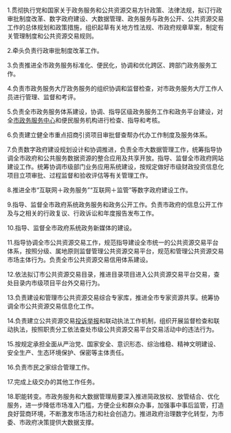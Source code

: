 1.贯彻执行党和国家关于政务服务和公共资源交易方针政策、法律法规，拟订行政审批制度改革、数字政府建设、大数据管理、政务服务与政务公开、公共资源交易工作的总体规划和政策措施，组织起草有关地方性法规、市政府规章草案，制定有关管理制度和公共资源交易规则。

2.牵头负责行政审批制度改革工作。

3.负责推进全市政务服务标准化、便民化，协调和优化跨区、跨部门政务服务工作。

4.负责市政务服务大厅政务服务的组织协调和监督检查，对市政务服务大厅工作人员进行管理、监督和考评。

5.负责全市政务服务体系建设，协调、指导区级政务服务工作和政务平台建设，对全[市政务服务中心](https://baike.baidu.com/item/市政务服务中心/16515178?fromModule=lemma_inlink)和便民服务机构进行检查、指导和考核。

6.负责建立健全市重点招商引资项目审批督查帮办代办工作制度及服务体系。

7.负责数字政府建设规划设计和协调推进，负责全市大数据管理工作，统筹指导协调全市政府和公共服务数据资源的整合应用及共享开放。指导、监督全市政府网站建设工作。统筹协调市级部门业务应用系统建设，按规定做好市级财政投资信息化项目立项审批、过程监督和验收评估等有关管理工作。

8.推进全市“互联网＋政务服务”“互联网＋监管”等数字政府建设工作。

9.指导、监督全市政府系统政务服务和政务公开工作。负责市政府的信息公开工作及与之相关的行政复议、行政诉讼和年度报告发布工作。

10.指导、监督全市政府系统政务新媒体的建设。

11.指导协调全市公共资源交易工作，规范指导建设全市统一的公共资源交易平台体系，按照分级、属地原则监督管理公共资源交易平台，规范和管理公共资源交易市场主体行为。负责全市公共资源交易信用体系建设。

12.依法拟订市公共资源交易目录，推进目录项目进入公共资源交易平台交易，查处目录内市级项目平台外交易行为。

13.负责建设和管理市公共资源交易综合专家库，推进全市专家资源共享。统筹协调全市公共资源交易信息化工作。

14.负责建立公共资源交易[投诉举报](https://baike.baidu.com/item/投诉举报/9158565?fromModule=lemma_inlink)和联动执法工作机制，组织开展监督检查和联动执法，按照职责分工依法查处市级公共资源交易平台交易活动中的违法行为。

15.按规定承担全面从严治党、国家安全、意识形态、综治维稳、精神文明建设、安全生产、生态环境保护、保密等主体责任。

16.负责市民之家综合管理工作。

17.完成上级交办的其他工作任务。

18.职能转变。市政务服务和大数据管理局要深入推进简政放权、放管结合、优化服务，进一步降低市场准入门槛，方便企业和群众办事，加强事中事后监管，打造良好营商环境，不断激发市场活力和社会创造力。推进政府治理数字化转型，为市委、市政府决策提供大数据支撑。